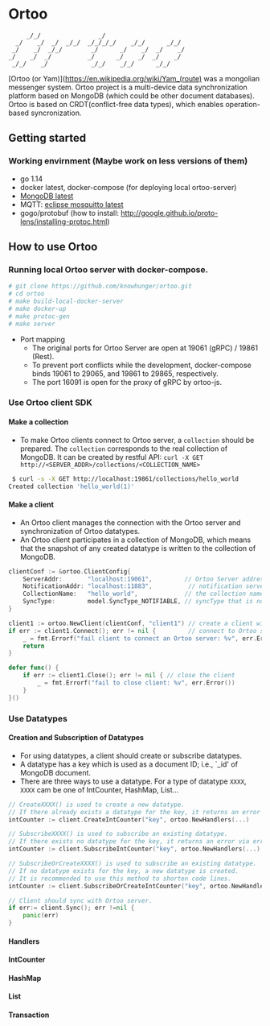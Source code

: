 # Ortoo
````
     _/_/                _/                         
  _/    _/  _/  _/_/  _/_/_/_/    _/_/      _/_/    
 _/    _/  _/_/        _/      _/    _/  _/    _/   
_/    _/  _/          _/      _/    _/  _/    _/    
 _/_/    _/            _/_/    _/_/      _/_/
````

[Ortoo (or Yam)](https://en.wikipedia.org/wiki/Yam_(route) was a mongolian messenger system. Ortoo project is a multi-device data synchronization platform based on MongoDB (which could be other document databases). Ortoo is based on CRDT(conflict-free data types), which enables operation-based syncronization.  


## Getting started

### Working envirnment (Maybe work on less versions of them)
 - go 1.14
 - docker latest, docker-compose (for deploying local ortoo-server)  
 - [MongoDB latest](https://hub.docker.com/_/mongo)
 - MQTT: [eclipse mosquitto latest](https://hub.docker.com/_/eclipse-mosquitto) 
 - gogo/protobuf (how to install: http://google.github.io/proto-lens/installing-protoc.html)


## How to use Ortoo
 
### Running local Ortoo server with docker-compose.
 ```bash
 # git clone https://github.com/knowhunger/ortoo.git
 # cd ortoo
 # make build-local-docker-server
 # make docker-up
 # make protoc-gen
 # make server
 ```
- Port mapping
  * The original ports for Ortoo Server are open at 19061 (gRPC) / 19861 (Rest).
  * To prevent port conflicts while the development, docker-compose binds 19061 to 29065, and 19861 to 29865, respectively.
  * The port 16091 is open for the proxy of gRPC by ortoo-js.    

### Use Ortoo client SDK

#### Make a collection
 - To make Ortoo clients connect to Ortoo server, a `collection` should be prepared. The `collection` corresponds to the real collection of MongoDB. It can be created by restful API: `curl -X GET http://<SERVER_ADDR>/collections/<COLLECTION_NAME>`
```bash
 $ curl -s -X GET http://localhost:19861/collections/hello_world
Created collection 'hello_world(1)'
```
#### Make a client
 - An Ortoo client manages the connection with the Ortoo server and synchronization of Ortoo datatypes.   
 - An Ortoo client participates in a collection of MongoDB, which means that the snapshot of any created datatype is written to the collection of MongoDB.   
```go
clientConf := &ortoo.ClientConfig{
    ServerAddr:       "localhost:19061",         // Ortoo Server address.
    NotificationAddr: "localhost:11883",          // notification server address.
    CollectionName:   "hello_world",             // the collection name of MongoDB which the client participates in.
    SyncType:         model.SyncType_NOTIFIABLE, // syncType that is notified in real-time from notification server.
}

client1 := ortoo.NewClient(clientConf, "client1") // create a client with alias "client1".
if err := client1.Connect(); err != nil {         // connect to Ortoo server
    _ = fmt.Errorf("fail client to connect an Ortoo server: %v", err.Error())
    return
}

defer func() {
    if err := client1.Close(); err != nil { // close the client
        _ = fmt.Errorf("fail to close client: %v", err.Error())
    }
}()
```
### Use Datatypes

#### Creation and Subscription of Datatypes
 - For using datatypes, a client should create or subscribe datatypes. 
 - A datatype has a key which is used as a document ID; i.e., `_id' of MongoDB document.
 - There are three ways to use a datatype. For a type of datatype `XXXX`, `XXXX` cam be one of IntCounter, HashMap, List... 
```go
// CreateXXXX() is used to create a new datatype. 
// If there already exists a datatype for the key, it returns an error via error handler.
intCounter := client.CreateIntCounter("key", ortoo.NewHandlers(...)

// SubscribeXXXX() is used to subscribe an existing datatype. 
// If there exists no datatype for the key, it returns an error via error handler
intCounter := client.SubscribeIntCounter("key", ortoo.NewHandlers(...)

// SubscribeOrCreateXXXX() is used to subscribe an existing datatype. 
// If no datatype exists for the key, a new datatype is created. 
// It is recommended to use this method to shorten code lines.
intCounter := client.SubscribeOrCreateIntCounter("key", ortoo.NewHandlers(...)

// Client should sync with Ortoo server.
if err:= client.Sync(); err !=nil {
    panic(err)
}
```
#### Handlers   
#### IntCounter
#### HashMap
#### List
#### Transaction

